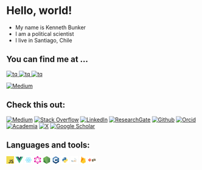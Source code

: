 # Hello, world! 

- My name is Kenneth Bunker
- I am a political scientist
- I live in Santiago, Chile

## You can find me at ...

<a href="https://tresquintos.cl/">
  <img src="https://tresquintos.cl/images/pc.png" alt="tq" height="40">
</a>

<a href="https://politicotechglobal.com/">
  <img src="https://politicotechglobal.com/images/GlobeWhite.png" alt="tq" height="40">
</a>

<a href="https://labdemgob.github.io/">
  <img src="https://labdemgob.github.io/images/logo.png" alt="tq" height="40">
</a>

[![Medium](https://labdemgob.github.io/images/logo.png)](https://labdemgob.github.io/)

## Check this out:
[![Medium](https://img.shields.io/badge/Medium-12100E?style=for-the-badge&logo=medium&logoColor=white)](https://medium.com/@kennethbunker)
[![Stack Overflow](https://img.shields.io/badge/-Stackoverflow-FE7A16?style=for-the-badge&logo=stack-overflow&logoColor=white)](https://stackoverflow.com/users/19762533/kenneth)
[![LinkedIn](https://img.shields.io/badge/linkedin-%230077B5.svg?style=for-the-badge&logo=linkedin&logoColor=white)](https://www.linkedin.com/in/kenneth-bunker/)
[![ResearchGate](https://img.shields.io/badge/ResearchGate-00CCBB?style=for-the-badge&logo=ResearchGate&logoColor=white)](https://www.researchgate.net/profile/Kenneth-Bunker)
[![Github](https://img.shields.io/badge/GitHub-100000?style=for-the-badge&logo=github&logoColor=white)](https://github.com/kennethbunker)
[![Orcid](https://img.shields.io/badge/orcid-A6CE39?style=for-the-badge&logo=orcid&logoColor=white)](https://orcid.org/my-orcid?orcid=0000-0002-4579-6132)
[![Academia](https://img.shields.io/badge/Academia-fff?style=for-the-badge&logo=academia&logoColor=black)](https://uss.academia.edu/KennethBunker/)
[![X](https://img.shields.io/badge/X-000000?style=for-the-badge&logo=x&logoColor=white)](https://www.twitter.com/kennethbunker)
[![Google Scholar](https://img.shields.io/badge/Google_Scholar-4285F4?style=for-the-badge&logo=google-scholar&logoColor=white)](https://scholar.google.cl/citations?user=kFHaW6wAAAAJ&hl=en)

## Languages and tools:

<code><img height="20" src="https://raw.githubusercontent.com/github/explore/80688e429a7d4ef2fca1e82350fe8e3517d3494d/topics/javascript/javascript.png"></code>
<code><img height="20" src="https://raw.githubusercontent.com/github/explore/80688e429a7d4ef2fca1e82350fe8e3517d3494d/topics/vue/vue.png"></code>
<code><img height="20" src="https://raw.githubusercontent.com/github/explore/80688e429a7d4ef2fca1e82350fe8e3517d3494d/topics/react/react.png"></code>
<code><img height="20" src="https://raw.githubusercontent.com/github/explore/5c058a388828bb5fde0bcafd4bc867b5bb3f26f3/topics/graphql/graphql.png"></code>
<code><img height="20" src="https://raw.githubusercontent.com/github/explore/80688e429a7d4ef2fca1e82350fe8e3517d3494d/topics/nodejs/nodejs.png"></code>
<code><img height="20" src="https://raw.githubusercontent.com/github/explore/80688e429a7d4ef2fca1e82350fe8e3517d3494d/topics/cpp/cpp.png"></code>
<code><img height="20" src="https://raw.githubusercontent.com/github/explore/80688e429a7d4ef2fca1e82350fe8e3517d3494d/topics/python/python.png"></code>
<code><img height="20" src="https://raw.githubusercontent.com/github/explore/80688e429a7d4ef2fca1e82350fe8e3517d3494d/topics/mysql/mysql.png"></code>
<code><img height="20" src="https://raw.githubusercontent.com/github/explore/80688e429a7d4ef2fca1e82350fe8e3517d3494d/topics/firebase/firebase.png"></code>
<code><img height="20" src="https://raw.githubusercontent.com/github/explore/80688e429a7d4ef2fca1e82350fe8e3517d3494d/topics/git/git.png"></code>

